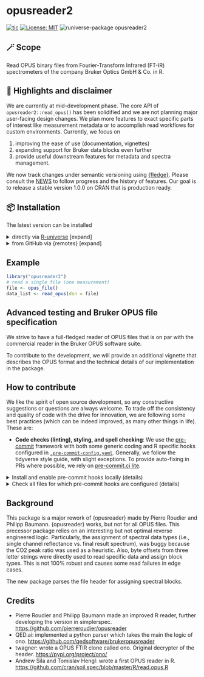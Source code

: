 # opusreader2

<!-- badges: start -->
[![tic](https://github.com/spectral-cockpit/opusreader2/workflows/tic/badge.svg?branch=main)](https://github.com/spectral-cockpit/opusreader2/actions)
[![License: MIT](https://img.shields.io/badge/License-MIT-yellow.svg)](https://opensource.org/licenses/MIT)
![runiverse-package opusreader2](https://spectral-cockpit.r-universe.dev/badges/opusreader2?scale=1.25&color=pink&style=flat)
<!-- badges: end -->


## 🪄 Scope

Read OPUS binary files from Fourier-Transform Infrared (FT-IR) spectrometers of
the company Bruker Optics GmbH & Co. in R.

## 🪩 Highlights and disclaimer

We are currently at mid-development phase. The core API of `opusreader2::read_opus()` has been solidified and we are
not planning major user-facing design changes. We plan more features to exact specific parts of interest like measurement metadata or to accomplish read workflows for custom environments. 
Currently, we focus on

1. improving the ease of use (documentation, vignettes)
2. expanding support for Bruker data blocks even further 
3. provide useful downstream features for metadata and spectra management. 

We now track changes under semantic versioning using [{fledge}](https://github.com/cynkra/fledge). Please consult the [NEWS](NEWS.md) to follow progress and the history of features.
Our goal is to release a stable version 1.0.0 on CRAN that is production ready. 

## 📦 Installation

The latest version can be installed

<details>
<summary>directly via <a href="https://spectral-cockpit.r-universe.dev/ui#package:opusreader2">R-universe</a> [expand]
</summary>

```r
# Install the latest version
install.packages("opusreader2", repos = c(
  spectralcockpit = 'https://spectral-cockpit.r-universe.dev',
  CRAN = 'https://cloud.r-project.org'))
```
</details>

<details>
<summary>from GitHub via {remotes} [expand]
</summary>

```r
if (!require("remotes")) install.packages("remotes")
remotes::install_github("spectral-cockpit/opusreader2")
```
</details>

## Example

```r
library("opusreader2")
# read a single file (one measurement)
file <- opus_file()
data_list <- read_opus(dsn = file)
```

## Advanced testing and Bruker OPUS file specification

We strive to have a full-fledged reader of OPUS files that is on par with
the commercial reader in the Bruker OPUS software suite.

To contribute to the development, we will provide an additional vignette
that describes the OPUS format and the technical details of our
implementation in the package.

## How to contribute

We like the spirit of open source development, so any constructive suggestions
or questions are always welcome. To trade off the consistency and quality of
code with the drive for innovation, we are following some best practices
(which can be indeed improved, as many other things in life). These are:

- **Code checks (linting), styling, and spell checking**: We use
  the [pre-commit](https://pre-commit.com/) framework with
  both some generic coding and R specific hooks configured in
  [`.pre-commit-config.yaml`](.pre-commit-config.yaml).
  Generally, we follow the tidyverse style guide, with slight exceptions. To
  provide auto-fixing in PRs where possible, we rely on
  [pre-commit.ci lite](https://pre-commit.ci/lite.html).

<details>
<summary>Install and enable pre-commit hooks locally (details)</summary>

1. install pre-commit with python3. For more details and options, see
  [the official documentation](https://pre-commit.com/)

```sh
# in terminal
pip3 install pre-commit --user
```

2. enable the pre-commit hooks in `.pre-commit-config.yaml`

```sh
# change to cloned git directory of your fork of the package
pre-commit install
```
Once you do a `git commit -m "<your-commit-message>"`, the defined pre-commit
hooks will automatically be applied on new commits.
</details>

<details>
<summary>Check all files for which pre-commit hooks are configured (details)
</summary>

```sh
# in your terminal and package root directory
pre-commit run --all-files
```

</details>

## Background

This package is a major rework of {opusreader} made by Pierre Roudier and
Philipp Baumann. {opusreader} works, but not for all OPUS files. This precessor
package relies on an interesting but not optimal reverse engineered logic.
Particularly, the assignment of spectral data types (i.e., single channel
reflectance vs. final result spectrum), was buggy because the CO2 peak ratio was
used as a heuristic. Also, byte offsets from three letter strings were directly
used to read specific data and assign block types. This is not 100% robust and
causes some read failures in edge cases.

The new package parses the file header for assigning spectral blocks.

## Credits

- Pierre Roudier and Philipp Baumann made an improved R reader, further
  developing the version in simplerspec.
  https://github.com/pierreroudier/opusreader
- QED.ai: implemented a python parser which takes the main the logic of
  ono.
  https://github.com/qedsoftware/brukeropusreader
- twagner: wrote a OPUS FTIR clone called ono. Original decrypter of the header.
  https://pypi.org/project/ono/
- Andrew Sila and Tomislav Hengl: wrote a first OPUS reader in R.
  https://github.com/cran/soil.spec/blob/master/R/read.opus.R

